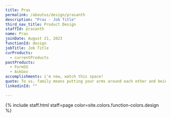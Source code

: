 ```yaml
---
title: Pras
permalink: /aboutus/design/prasanth
description: "Pras - Job Title"
third_nav_title: Product Design
staffId: prasanth
name: Pras
joinDate: August 21, 2023
functionId: design
jobTitle: Job Title
curProducts:
  - currentProducts
pastProducts:
  - FormSG
  - AskGov
accomplishments: i'm new, watch this space!
quote: To us, family means putting your arms around each other and being there.
linkedinId: ""

---
```


{% include staff.html staff=page color=site.colors.function-colors.design %}
